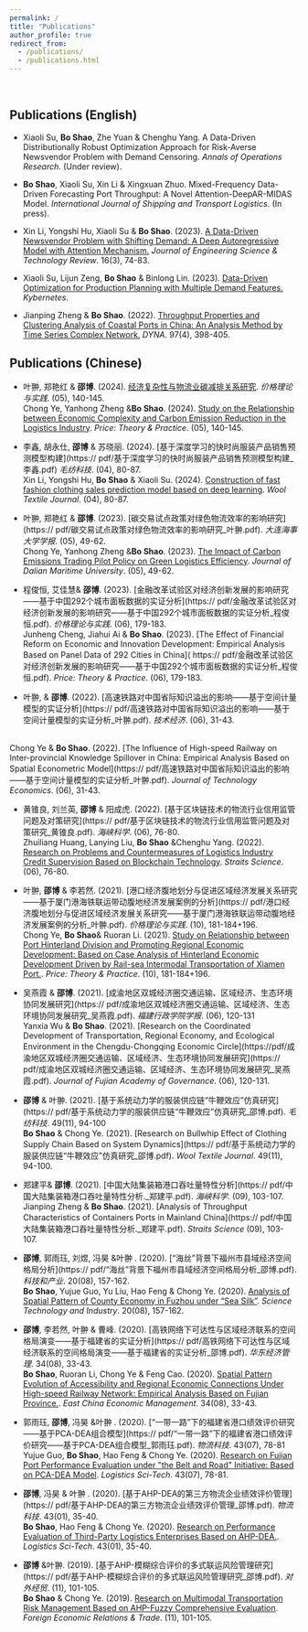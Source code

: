 ```yaml
---
permalink: /
title: "Publications"
author_profile: true
redirect_from: 
  - /publications/
  - /publications.html
---
```

<br>

## Publications (English)

- Xiaoli Su, **Bo Shao**, Zhe Yuan & Chenghu Yang. A Data-Driven Distributionally Robust Optimization Approach for Risk-Averse Newsvendor Problem with Demand Censoring. *Annals of Operations Research*. (Under review).

- **Bo Shao**, Xiaoli Su, Xin Li & Xingxuan Zhuo. Mixed-Frequency Data-Driven Forecasting Port Throughput: A Novel Attention-DeepAR-MIDAS Model. *International Journal of Shipping and Transport Logistics*. (In press).

- Xin Li, Yongshi Hu, Xiaoli Su & **Bo Shao**. (2023). [A Data-Driven Newsvendor Problem with Shifting Demand: A Deep Autoregressive Model with Attention Mechanism.](https://doi.org/10.25103/jestr.163.10) *Journal of Engineering Science & Technology Review*. 16(3), 74-83.

- Xiaoli Su, Lijun Zeng, **Bo Shao** & Binlong Lin. (2023). [Data-Driven Optimization for Production Planning with Multiple Demand Features.](https://www.researchgate.net/publication/374662158) *Kybernetes*. 

- Jianping Zheng & **Bo Shao**. (2022). [Throughput Properties and Clustering Analysis of Coastal Ports in China: An Analysis Method by Time Series Complex Network.](https://www.researchgate.net/publication/361719434) *DYNA*. 97(4), 398-405. 


## Publications (Chinese)

- 叶翀, 郑艳红 & **邵博**. (2024). [经济复杂性与物流业碳减排关系研究]([https://pdf/经济复杂性与物流业碳减排关系研究_叶翀.pdf). *价格理论与实践*. (05), 140-145.
<br> Chong Ye, Yanhong Zheng &**Bo Shao**. (2024). [Study on the Relationship between Economic Complexity and Carbon Emission Reduction in the Logistics Industry]([https://pdf/经济复杂性与物流业碳减排关系研究_叶翀.pdf). *Price: Theory & Practice*. (05), 140-145.

- 李鑫, 胡永仕, **邵博** & 苏晓丽. (2024). [基于深度学习的快时尚服装产品销售预测模型构建](https:// pdf/基于深度学习的快时尚服装产品销售预测模型构建_李鑫.pdf) *毛纺科技*. (04), 80-87. 
<br> Xin Li, Yongshi Hu, **Bo Shao** & Xiaoli Su. (2024). [Construction of fast fashion clothing sales prediction model based on deep learning](https://pdf/基于深度学习的快时尚服装产品销售预测模型构建_李鑫.pdf). *Wool Textile Journal*. (04), 80-87.
  
- 叶翀, 郑艳红 & **邵博**. (2023). [碳交易试点政策对绿色物流效率的影响研究](https:// pdf/碳交易试点政策对绿色物流效率的影响研究_叶翀.pdf). *大连海事大学学报*. (05), 49-62. 
<br> Chong Ye, Yanhong Zheng &**Bo Shao**. (2023). [The Impact of Carbon Emissions Trading Pilot Policy on Green Logistics Efficiency](https://pdf/碳交易试点政策对绿色物流效率的影响研究_叶翀.pdf). *Journal of Dalian Maritime University*. (05), 49-62.

- 程俊恒, 艾佳慧& **邵博**. (2023). [金融改革试验区对经济创新发展的影响研究——基于中国292个城市面板数据的实证分析](https:// pdf/金融改革试验区对经济创新发展的影响研究——基于中国292个城市面板数据的实证分析_程俊恒.pdf). *价格理论与实践*. (06), 179-183. 
<br> Junheng Cheng, Jiahui Ai & **Bo Shao**. (2023). [The Effect of Financial Reform on Economic and Innovation Development: Empirical Analysis Based on Panel Data of 292 Cities in China]( https:// pdf/金融改革试验区对经济创新发展的影响研究——基于中国292个城市面板数据的实证分析_程俊恒.pdf). *Price: Theory & Practice*. (06), 179-183.

- 叶翀, & **邵博**. (2022). [高速铁路对中国省际知识溢出的影响——基于空间计量模型的实证分析](https:// pdf/高速铁路对中国省际知识溢出的影响——基于空间计量模型的实证分析_叶翀.pdf). *技术经济*. (06), 31-43. 

<br> Chong Ye & **Bo Shao**. (2022). [The Influence of High-speed Railway on Inter-provincial Knowledge Spillover in China: Empirical Analysis Based on Spatial Econometric Model](https:// pdf/高速铁路对中国省际知识溢出的影响——基于空间计量模型的实证分析_叶翀.pdf). *Journal of Technology Economics*. (06), 31-43.

- 黄锥良, 刘兰英, **邵博** & 阳成虎. (2022). [基于区块链技术的物流行业信用监管问题及对策研究](https:// pdf/基于区块链技术的物流行业信用监管问题及对策研究_黄锥良.pdf). *海峡科学*. (06), 76-80. 
<br> Zhuiliang Huang, Lanying Liu, **Bo Shao** &Chenghu Yang. (2022). [ Research on Problems and Countermeasures of Logistics Industry Credit Supervision Based on Blockchain Technology](https://pdf/基于区块链技术的物流行业信用监管问题及对策研究_黄锥良.pdf). *Straits Science*. (06), 76-80.

- 叶翀, **邵博** & 李若然. (2021). [港口经济腹地划分与促进区域经济发展关系研究——基于厦门港海铁联运带动腹地经济发展案例的分析](https:// pdf/港口经济腹地划分与促进区域经济发展关系研究——基于厦门港海铁联运带动腹地经济发展案例的分析_叶翀.pdf). *价格理论与实践*. (10), 181-184+196. 
<br> Chong Ye, **Bo Shao**& Ruoran Li. (2021). [Study on Relationship between Port Hinterland Division and Promoting Regional Economic Development: Based on Case Analysis of Hinterland Economic Development Driven by Rail-sea Intermodal Transportation of Xiamen Port.](https://pdf/港口经济腹地划分与促进区域经济发展关系研究——基于厦门港海铁联运带动腹地经济发展案例的分析_叶翀.pdf). *Price: Theory & Practice*. (10), 181-184+196.

- 吴燕霞  & **邵博**. (2021). [成渝地区双城经济圈交通运输、区域经济、生态环境协同发展研究](https:// pdf/成渝地区双城经济圈交通运输、区域经济、生态环境协同发展研究_吴燕霞.pdf). *福建行政学院学报*. (06), 120-131
<br> Yanxia Wu & **Bo Shao**. (2021). [Research on the Coordinated Development of Transportation, Regional Economy, and Ecological Environment in the Chengdu-Chongqing Economic Circle](https://pdf/成渝地区双城经济圈交通运输、区域经济、生态环境协同发展研究](https:// pdf/成渝地区双城经济圈交通运输、区域经济、生态环境协同发展研究_吴燕霞.pdf). *Journal of Fujian Academy of Governance*. (06), 120-131.

- **邵博** & 叶翀. (2021). [基于系统动力学的服装供应链“牛鞭效应”仿真研究](https:// pdf/基于系统动力学的服装供应链“牛鞭效应”仿真研究_邵博.pdf). *毛纺科技*. 49(11), 94-100
<br> **Bo Shao** & Chong Ye. (2021). [Research on Bullwhip Effect of Clothing Supply Chain Based on System Dynamics](https:// pdf/基于系统动力学的服装供应链“牛鞭效应”仿真研究_邵博.pdf). *Wool Textile Journal*. 49(11), 94-100.

- 郑建平& **邵博**. (2021). [中国大陆集装箱港口吞吐量特性分析](https:// pdf/中国大陆集装箱港口吞吐量特性分析._郑建平.pdf). *海峡科学*. (09), 103-107.
<br>Jianping Zheng & **Bo Shao**. (2021). [Analysis of Throughput Characteristics of Containers Ports in Mainland China](https:// pdf/中国大陆集装箱港口吞吐量特性分析._郑建平.pdf). *Straits Science* (09), 103-107.

- **邵博**, 郭雨珏, 刘煜, 冯昊 &叶翀 . (2020). [“海丝”背景下福州市县域经济空间格局分析](https:// pdf/“海丝”背景下福州市县域经济空间格局分析_邵博.pdf). *科技和产业*. 20(08), 157-162.
<br>**Bo Shao**, Yujue Guo, Yu Liu, Hao Feng & Chong Ye. (2020). [Analysis of Spatial Pattern of County Economy in Fuzhou under “Sea Silk”](https://pdf/“海丝”背景下福州市县域经济空间格局分析_邵博.pdf). *Science Technology and Industry*. 20(08), 157-162.

- **邵博**, 李若然, 叶翀 & 曹峰. (2020). [高铁网络下可达性与区域经济联系的空间格局演变——基于福建省的实证分析](https:// pdf/高铁网络下可达性与区域经济联系的空间格局演变——基于福建省的实证分析_邵博.pdf). *华东经济管理*. 34(08), 33-43. 
<br> **Bo Shao**, Ruoran Li, Chong Ye & Feng Cao. (2020). [Spatial Pattern Evolution of Accessibility and Regional Economic Connections Under High-speed Railway Network: Empirical Analysis Based on Fujian Province.](https://pdf/高铁网络下可达性与区域经济联系的空间格局演变——基于福建省的实证分析_邵博.pdf). *East China Economic Management*. 34(08), 33-43.

- 郭雨珏, **邵博**, 冯昊 &叶翀 . (2020). [“一带一路”下的福建省港口绩效评价研究——基于PCA-DEA组合模型](https:// pdf/“一带一路”下的福建省港口绩效评价研究——基于PCA-DEA组合模型_郭雨珏.pdf). *物流科技*. 43(07), 78-81
<br>Yujue Guo, **Bo Shao**, Hao Feng & Chong Ye.  (2020). [Research on Fujian Port Performance Evaluation under "the Belt and Road" Initiative: Based on PCA-DEA Model](https://pdf/“一带一路”下的福建省港口绩效评价研究——基于PCA-DEA组合模型_郭雨珏.pdf). *Logistics Sci-Tech*. 43(07), 78-81.

- **邵博**, 冯昊 & 叶翀 . (2020). [基于AHP-DEA的第三方物流企业绩效评价管理](https:// pdf/基于AHP-DEA的第三方物流企业绩效评价管理_邵博.pdf). *物流科技*. 43(01), 35-40. 
<br>**Bo Shao**, Hao Feng & Chong Ye. (2020). [Research on Performance Evaluation of Third-Party Logistics Enterprises Based on AHP-DEA.](https://pdf/基于AHP-DEA的第三方物流企业绩效评价管理_邵博.pdf). *Logistics Sci-Tech*. 43(01), 35-40.

- **邵博** &叶翀. (2019). [基于AHP-模糊综合评价的多式联运风险管理研究](https:// pdf/基于AHP-模糊综合评价的多式联运风险管理研究_邵博.pdf). *对外经贸*. (11), 101-105. 
<br> **Bo Shao** & Chong Ye. (2019). [Research on Multimodal Transportation Risk Management Based on AHP-Fuzzy Comprehensive Evaluation](https://pdf/基于AHP-模糊综合评价的多式联运风险管理研究_邵博.pdf). *Foreign Economic Relations & Trade*. (11), 101-105.


















